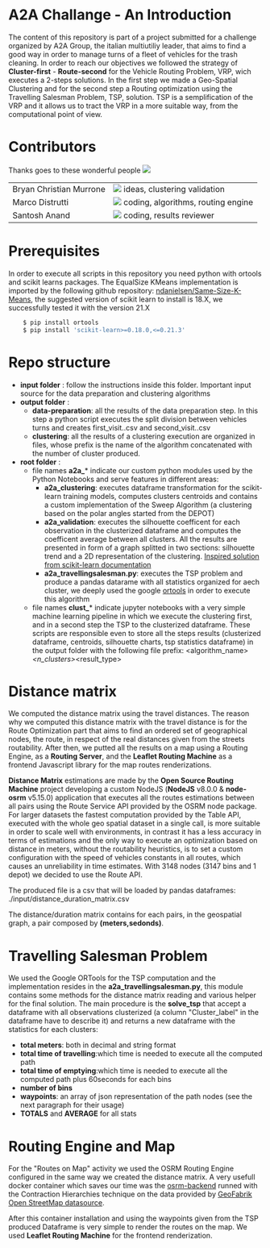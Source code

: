 # A2A Challange - An Introduction

The content of this repository is part of a project submitted for a challenge organized by A2A Group, the italian multiutiliy leader, that aims to find a good way in order to manage turns of a fleet of vehicles for the trash cleaning.
In order to reach our objectives we followed the strategy of **Cluster-first** - **Route-second** for the Vehicle Routing Problem, VRP, wich executes a 2-steps solutions. In the first step we made a Geo-Spatial Clustering and for the second step a Routing optimization using the Travelling Salesman Problem, TSP, solution. TSP is a semplification of the VRP and it allows us to tract the VRP in a more suitable way, from the computational point of view.

# Contributors 
Thanks goes to these wonderful people <img src="https://cdn1.iconfinder.com/data/icons/addiction-drugs-2/24/addiction_Coffee_1-24.png" />
<table>
    <tr>
        <td>Bryan Christian Murrone</td>
        <td><img src="https://cdn3.iconfinder.com/data/icons/technology-1-1/512/technology-machine-electronic-device-23-16.png"/> ideas, clustering validation</td>
    </tr>
    <tr>
        <td>Marco Distrutti</td>
        <td><img src="https://cdn2.iconfinder.com/data/icons/business-process-1/512/epc-16.png"/> coding, algorithms, routing engine</td>
    </tr>
    <tr>
        <td>Santosh Anand</td>
        <td><img src="https://cdn2.iconfinder.com/data/icons/miscellaneous-37/100/improving_quality_chart-16.png"/> coding, results reviewer</td>
    </tr>
</table>

# Prerequisites

In order to execute all scripts in this repository you need python with ortools and scikit learns packages. The EqualSize KMeans implementation is imported by the following github repository: [ndanielsen/Same-Size-K-Means](https://github.com/ndanielsen/Same-Size-K-Means), the suggested version of scikit learn to install is 18.X, we successfully tested it with the version 21.X

```sh
    $ pip install ortools
    $ pip install 'scikit-learn>=0.18.0,<=0.21.3'
```

# Repo structure

- **input folder** : follow the instructions inside this folder. Important input source for the data preparation and clustering algorithms
- **output folder** : 
    - **data-preparation**: all the results of the data preparation step. In this step a python script executes the split division between vehicles turns and creates first_visit.<YYYYmmdd>.csv and second_visit.<YYYYmmdd>.csv
    - **clustering**: all the results of a clustering execution are organized in files, whose prefix is the name of the algorithm concatenated with the number of cluster produced.
- **root folder** : 
    - file names **a2a_*** indicate our custom python modules used by the Python Notebooks and serve features in different areas:
        - **a2a_clustering**: executes dataframe transformation for the scikit-learn training models, computes clusters centroids and contains a custom implementation of the Sweep Algorithm (a clustering based on the polar angles started from the DEPOT)
        - **a2a_validation**: executes the silhouette coefficent for each observation in the clusterized dataframe and computes the coefficent average between all clusters. All the results are presented in form of a graph splitted in two sections: silhouette trend and a 2D representation of the clustering. [Inspired solution from scikit-learn documentation](https://scikit-learn.org/stable/auto_examples/cluster/plot_kmeans_silhouette_analysis.html)
        - **a2a_travellingsalesman.py**: executes the TSP problem and produce a pandas datarame with all statistics organized for aech cluster, we deeply used the google [ortools](https://developers.google.com/optimization/introduction/overview) in order to execute this algorithm
    - file names **clust_*** indicate jupyter notebooks with a very simple machine learning pipeline in which we execute the clustering first, and in a second step the TSP to the clusterized dataframe. These scripts are responsible even to store all the steps results (clusterized dataframe, centroids, silhouette charts, tsp statistics dataframe) in the output folder with the following file prefix: <algorithm_name>_<n_clusters>_<result_type>

# Distance matrix

We computed the distance matrix using the travel distances. The reason why we computed this distance matrix with the travel distance is for the Route Optimization part that aims to find an ordered set of geographical nodes, the route, in respect of the real distances given from the streets routability. After then, we putted all the results on a map using a Routing Engine, as a **Routing Server**, and the **Leaflet Routing Machine** as a frontend Javascript library for the map routes renderizations.

**Distance Matrix** estimations are made by the **Open Source Routing Machine** project developing a custom NodeJS (**NodeJS** v8.0.0 & **node-osrm** v5.15.0) application that executes all the routes estimations between all pairs using the Route Service API provided by the OSRM node package. For larger datasets the fastest computation provided by the Table API, executed with the whole geo spatial dataset in a single call, is more suitable in order to scale well with environments, in contrast it has a less accuracy in terms of estimations and the only way to execute an optimization based on distance in meters, without the routability heuristics, is to set a custom configuration with the speed of vehicles constants in all routes, which causes an unreliability in time estimates. With 3148 nodes (3147 bins and 1 depot) we decided to use the Route API.

The produced file is a csv that will be loaded by pandas dataframes: ./input/distance_duration_matrix.csv

The distance/duration matrix contains for each pairs, in the geospatial graph, a pair composed by **(meters,sedonds)**.

# Travelling Salesman Problem

We used the Google ORTools for the TSP computation and the implementation resides in the **a2a_travellingsalesman.py**, this module contains some methods for the distance matrix reading and various helper for the final solution. The main procedure is the **solve_tsp** that accept a dataframe with all observations clusterized (a column "Cluster_label" in the dataframe have to describe it) and returns a new dataframe with the statistics for each clusters:

 - **total meters**: both in decimal and string format
 - **total time of travelling**:which time is needed to execute all the computed path
 - **total time of emptying**:which time is needed to execute all the computed path plus 60seconds for each bins
 - **number of bins**
 - **waypoints**: an array of json representation of the path nodes (see the next paragraph for their usage)
 - **TOTALS** and **AVERAGE** for all stats

# Routing Engine and Map

For the "Routes on Map" activity we used the OSRM Routing Engine configured in the same way we created the distance matrix. A very usefull docker container which saves our time was the [osrm-backend](https://hub.docker.com/r/osrm/osrm-backend/) runned with the Contraction Hierarchies technique on the data provided by [GeoFabrik Open StreetMap datasource](https://download.geofabrik.de/europe/italy.html).

After this container installation and using the waypoints given from the TSP produced Dataframe is very simple to render the routes on the map. We used **Leaflet Routing Machine** for the frontend renderization.
